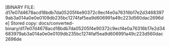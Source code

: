 [BINARY FILE: d17e07d4678acd18bdb7da05205f4e90372c9ecf4e0a76316b17e2d34683979ab3a014a0e0e0109db235bc1274faf5ea9d606991a49c223d560dac2696de]
Stored copy: docs/converted-binary/d17e07d4678acd18bdb7da05205f4e90372c9ecf4e0a76316b17e2d34683979ab3a014a0e0e0109db235bc1274faf5ea9d606991a49c223d560dac2696de
